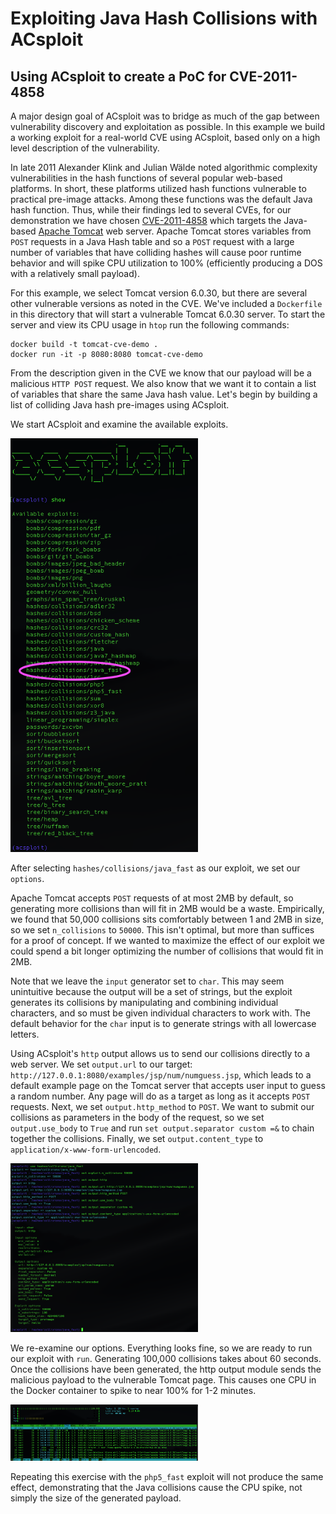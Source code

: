 # Exploiting Java Hash Collisions with ACsploit 

## Using ACsploit to create a PoC for CVE-2011-4858

A major design goal of ACsploit was to bridge as much of the gap between vulnerability discovery and exploitation as 
possible. In this example we build a working exploit for a real-world CVE using ACsploit, based only on a high level 
description of the vulnerability.

In late 2011 Alexander Klink and Julian Wälde noted algorithmic complexity vulnerabilities in the hash functions of 
several popular web-based platforms. In short, these platforms utilized hash functions vulnerable to practical pre-image
attacks. Among these functions was the default Java hash function. Thus, while their findings led to several CVEs, for
our demonstration we have chosen [CVE-2011-4858](https://www.cvedetails.com/cve/CVE-2011-4858/) which targets the 
Java-based [Apache Tomcat](http://tomcat.apache.org) web server. Apache Tomcat stores variables from `POST` requests in 
a Java Hash table and so a `POST` request with a large number of variables that have colliding hashes will cause poor 
runtime behavior and will spike CPU utilization to 100% (efficiently producing a DOS with a relatively small payload).

For this example, we select Tomcat version 6.0.30, but there are several other vulnerable versions as noted in the CVE. 
We've included a `Dockerfile` in this directory that will start a vulnerable Tomcat 6.0.30 server. To start the server 
and view its CPU usage in `htop` run the following commands:

```
docker build -t tomcat-cve-demo .
docker run -it -p 8080:8080 tomcat-cve-demo
```

From the description given in the CVE we know that our payload will be a malicious `HTTP POST` request. We also know 
that we want it to contain a list of variables that share the same Java hash value. Let's begin by building a list of 
colliding Java hash pre-images using ACsploit.

We start ACsploit and examine the available exploits.

<img src="images/ACsploitOptions.png" class="center"  width="300">

After selecting `hashes/collisions/java_fast` as our exploit, we set our `options`.

Apache Tomcat accepts `POST` requests of at most 2MB by default, so generating more collisions than will fit in 2MB 
would be a waste. Empirically, we found that 50,000 collisions sits comfortably between 1 and 2MB in size, so we set 
`n_collisions` to `50000`. This isn't optimal, but more than suffices for a proof of concept. If we wanted to maximize
the effect of our exploit we could spend a bit longer optimizing the number of collisions that would fit in 2MB.

Note that we leave the `input` generator set to `char`. This may seem unintuitive because the output will be a set of 
strings, but the exploit generates its collisions by manipulating and combining individual characters, and so must be 
given individual characters to work with. The default behavior for the `char` input is to generate strings with all
lowercase letters.

Using ACsploit's `http` output allows us to send our collisions directly to a web server. We set `output.url` to our 
target: `http://127.0.0.1:8080/examples/jsp/num/numguess.jsp`, which leads to a default example page on the Tomcat 
server that accepts user input to guess a random number. Any page will do as a target as long as it accepts `POST` 
requests. Next, we set `output.http_method` to `POST`. We want to submit our collisions as parameters in the body of
the request, so we set `output.use_body` to `True` and run `set output.separator custom =&` to chain together
the collisions. Finally, we set `output.content_type` to `application/x-www-form-urlencoded`.

<img src="images/JavaHashOptions.png" class="center"  width="300">

We re-examine our options. Everything looks fine, so we are ready to run our exploit with `run`. Generating 100,000 
collisions takes about 60 seconds. Once the collisions have been generated, the http output module sends the malicious
payload to the vulnerable Tomcat page. This causes one CPU in the Docker container to spike to near 100% for 1-2 minutes.

<img src="images/TomcatCPU.png" class="center"  width="300">

Repeating this exercise with the `php5_fast` exploit will not produce the same effect, demonstrating that the Java 
collisions cause the CPU spike, not simply the size of the generated payload.
